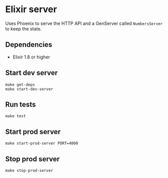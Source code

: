 # Elixir server

Uses Phoenix to serve the HTTP API and a GenServer called `NumbersServer` to keep the state.

## Dependencies

- Elixir 1.8 or higher

## Start dev server

```
make get-deps
make start-dev-server
```

## Run tests

```
make test
```

## Start prod server

```
make start-prod-server PORT=4000
```

## Stop prod server

```
make stop-prod-server
```
